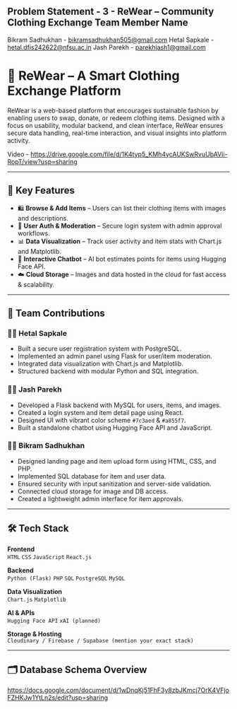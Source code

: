 Problem Statement - 3 - ReWear – Community Clothing Exchange
Team Member Name 
-------------------
Bikram Sadhukhan - bikramsadhukhan505@gmail.com
Hetal Sapkale - hetal.dfis242622@nfsu.ac.in 
Jash Parekh - parekhjash1@gmail.com 

# 👕 ReWear – A Smart Clothing Exchange Platform

ReWear is a web-based platform that encourages sustainable fashion by enabling users to swap, donate, or redeem clothing items. Designed with a focus on usability, modular backend, and clean interface, ReWear ensures secure data handling, real-time interaction, and visual insights into platform activity.

Video - https://drive.google.com/file/d/1K4typ5_KMh4ycAUKSwRvuUbAVii-RopT/view?usp=sharing

---

## 🚀 Key Features

- 🛍️ **Browse & Add Items** – Users can list their clothing items with images and descriptions.
- 🔐 **User Auth & Moderation** – Secure login system with admin approval workflows.
- 📊 **Data Visualization** – Track user activity and item stats with Chart.js and Matplotlib.
- 🤖 **Interactive Chatbot** – AI bot estimates points for items using Hugging Face API.
- ☁️ **Cloud Storage** – Images and data hosted in the cloud for fast access & scalability.

---

## 🧠 Team Contributions

### 👩‍💻 Hetal Sapkale
- Built a secure user registration system with PostgreSQL.
- Implemented an admin panel using Flask for user/item moderation.
- Integrated data visualization with Chart.js and Matplotlib.
- Structured backend with modular Python and SQL integration.

### 👨‍💻 Jash Parekh
- Developed a Flask backend with MySQL for users, items, and images.
- Created a login system and item detail page using React.
- Designed UI with vibrant color scheme `#7c3aed` & `#a855f7`.
- Built a standalone chatbot using Hugging Face API and JavaScript.

### 👨‍💻 Bikram Sadhukhan
- Designed landing page and item upload form using HTML, CSS, and PHP.
- Implemented SQL database for item and user data.
- Ensured security with input sanitization and server-side validation.
- Connected cloud storage for image and DB access.
- Created a lightweight admin interface for item approvals.

---

## 🛠️ Tech Stack

**Frontend**  
`HTML` `CSS` `JavaScript` `React.js`

**Backend**  
`Python (Flask)` `PHP` `SQL` `PostgreSQL` `MySQL`

**Data Visualization**  
`Chart.js` `Matplotlib`

**AI & APIs**  
`Hugging Face API` `xAI (planned)`

**Storage & Hosting**  
`Cloudinary / Firebase / Supabase (mention your exact stack)`

---

## 🗂️ Database Schema Overview

https://docs.google.com/document/d/1wDnqKj51FhF3y8zbJKmcj7OrK4VFjoFZHKJw1YtLn2s/edit?usp=sharing
